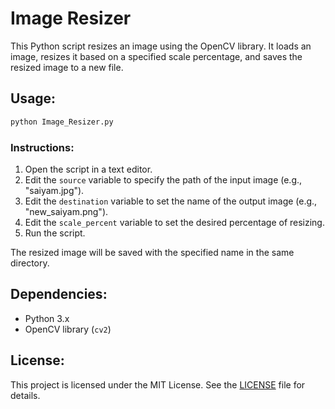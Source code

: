 
# Image Resizer

This Python script resizes an image using the OpenCV library. It loads an image, resizes it based on a specified scale percentage, and saves the resized image to a new file.

## Usage:

```bash
python Image_Resizer.py
```

### Instructions:

1. Open the script in a text editor.
2. Edit the `source` variable to specify the path of the input image (e.g., "saiyam.jpg").
3. Edit the `destination` variable to set the name of the output image (e.g., "new_saiyam.png").
4. Edit the `scale_percent` variable to set the desired percentage of resizing.
5. Run the script.

The resized image will be saved with the specified name in the same directory.

## Dependencies:

- Python 3.x
- OpenCV library (`cv2`)

## License:

This project is licensed under the MIT License. See the [LICENSE](LICENSE) file for details.
